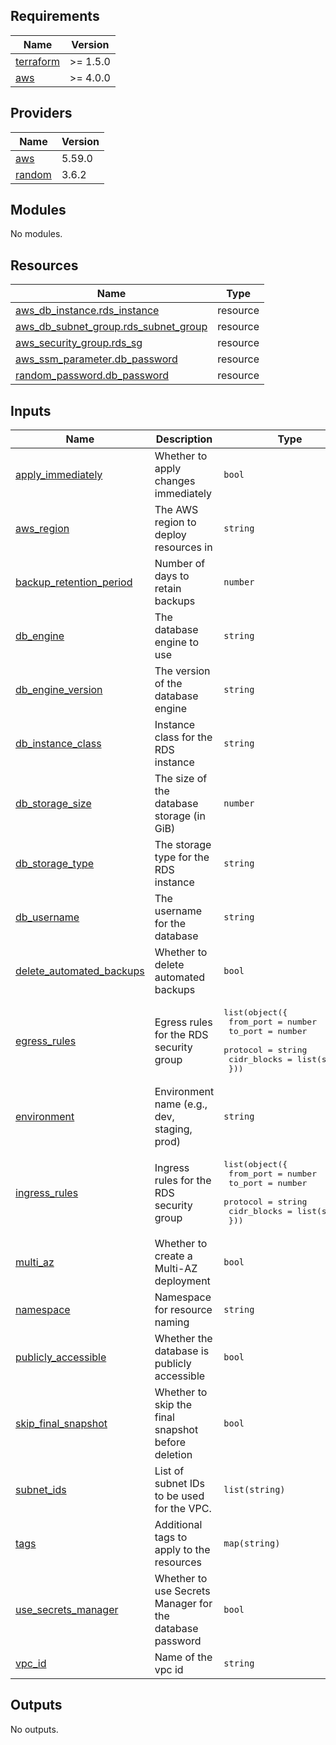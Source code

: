 <!-- BEGIN_TF_DOCS -->
## Requirements

| Name | Version |
|------|---------|
| <a name="requirement_terraform"></a> [terraform](#requirement\_terraform) | >= 1.5.0 |
| <a name="requirement_aws"></a> [aws](#requirement\_aws) | >= 4.0.0 |

## Providers

| Name | Version |
|------|---------|
| <a name="provider_aws"></a> [aws](#provider\_aws) | 5.59.0 |
| <a name="provider_random"></a> [random](#provider\_random) | 3.6.2 |

## Modules

No modules.

## Resources

| Name | Type |
|------|------|
| [aws_db_instance.rds_instance](https://registry.terraform.io/providers/hashicorp/aws/latest/docs/resources/db_instance) | resource |
| [aws_db_subnet_group.rds_subnet_group](https://registry.terraform.io/providers/hashicorp/aws/latest/docs/resources/db_subnet_group) | resource |
| [aws_security_group.rds_sg](https://registry.terraform.io/providers/hashicorp/aws/latest/docs/resources/security_group) | resource |
| [aws_ssm_parameter.db_password](https://registry.terraform.io/providers/hashicorp/aws/latest/docs/resources/ssm_parameter) | resource |
| [random_password.db_password](https://registry.terraform.io/providers/hashicorp/random/latest/docs/resources/password) | resource |

## Inputs

| Name | Description | Type | Default | Required |
|------|-------------|------|---------|:--------:|
| <a name="input_apply_immediately"></a> [apply\_immediately](#input\_apply\_immediately) | Whether to apply changes immediately | `bool` | `true` | no |
| <a name="input_aws_region"></a> [aws\_region](#input\_aws\_region) | The AWS region to deploy resources in | `string` | n/a | yes |
| <a name="input_backup_retention_period"></a> [backup\_retention\_period](#input\_backup\_retention\_period) | Number of days to retain backups | `number` | `7` | no |
| <a name="input_db_engine"></a> [db\_engine](#input\_db\_engine) | The database engine to use | `string` | n/a | yes |
| <a name="input_db_engine_version"></a> [db\_engine\_version](#input\_db\_engine\_version) | The version of the database engine | `string` | n/a | yes |
| <a name="input_db_instance_class"></a> [db\_instance\_class](#input\_db\_instance\_class) | Instance class for the RDS instance | `string` | n/a | yes |
| <a name="input_db_storage_size"></a> [db\_storage\_size](#input\_db\_storage\_size) | The size of the database storage (in GiB) | `number` | n/a | yes |
| <a name="input_db_storage_type"></a> [db\_storage\_type](#input\_db\_storage\_type) | The storage type for the RDS instance | `string` | `"gp2"` | no |
| <a name="input_db_username"></a> [db\_username](#input\_db\_username) | The username for the database | `string` | n/a | yes |
| <a name="input_delete_automated_backups"></a> [delete\_automated\_backups](#input\_delete\_automated\_backups) | Whether to delete automated backups | `bool` | `true` | no |
| <a name="input_egress_rules"></a> [egress\_rules](#input\_egress\_rules) | Egress rules for the RDS security group | <pre>list(object({<br>    from_port   = number<br>    to_port     = number<br>    protocol    = string<br>    cidr_blocks = list(string)<br>  }))</pre> | `[]` | no |
| <a name="input_environment"></a> [environment](#input\_environment) | Environment name (e.g., dev, staging, prod) | `string` | n/a | yes |
| <a name="input_ingress_rules"></a> [ingress\_rules](#input\_ingress\_rules) | Ingress rules for the RDS security group | <pre>list(object({<br>    from_port   = number<br>    to_port     = number<br>    protocol    = string<br>    cidr_blocks = list(string)<br>  }))</pre> | `[]` | no |
| <a name="input_multi_az"></a> [multi\_az](#input\_multi\_az) | Whether to create a Multi-AZ deployment | `bool` | `false` | no |
| <a name="input_namespace"></a> [namespace](#input\_namespace) | Namespace for resource naming | `string` | n/a | yes |
| <a name="input_publicly_accessible"></a> [publicly\_accessible](#input\_publicly\_accessible) | Whether the database is publicly accessible | `bool` | `false` | no |
| <a name="input_skip_final_snapshot"></a> [skip\_final\_snapshot](#input\_skip\_final\_snapshot) | Whether to skip the final snapshot before deletion | `bool` | `false` | no |
| <a name="input_subnet_ids"></a> [subnet\_ids](#input\_subnet\_ids) | List of subnet IDs to be used for the VPC. | `list(string)` | n/a | yes |
| <a name="input_tags"></a> [tags](#input\_tags) | Additional tags to apply to the resources | `map(string)` | `{}` | no |
| <a name="input_use_secrets_manager"></a> [use\_secrets\_manager](#input\_use\_secrets\_manager) | Whether to use Secrets Manager for the database password | `bool` | `false` | no |
| <a name="input_vpc_id"></a> [vpc\_id](#input\_vpc\_id) | Name of the vpc id | `string` | n/a | yes |

## Outputs

No outputs.
<!-- END_TF_DOCS -->